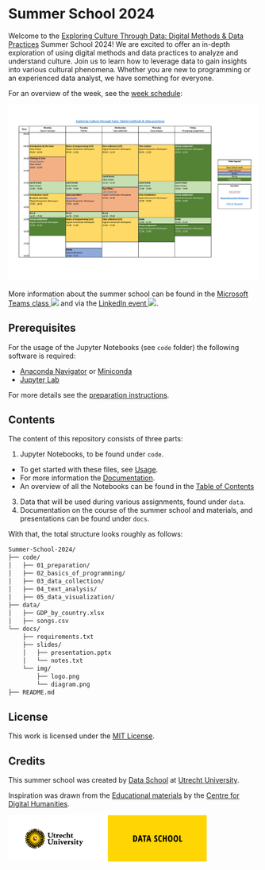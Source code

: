 # Summer School 2024
Welcome to the [Exploring Culture Through Data: Digital Methods & Data Practices](https://utrechtsummerschool.nl/courses/humanities/exploring-culture-through-data-digital-methods-data-practices) Summer School 2024! We are excited to offer an in-depth exploration of using digital methods and data practices to analyze and understand culture. Join us to learn how to leverage data to gain insights into various cultural phenomena. Whether you are new to programming or an experienced data analyst, we have something for everyone.

For an overview of the week, see the [week schedule](docs/schedule.pdf):

[![Preview of schedule](docs/schedule.png)](docs/schedule.pdf)

More information about the summer school can be found in the <a href="https://teams.microsoft.com/l/meetup-join/19%3ameeting_MyUniqueMeetingID%40thread.tacv2/0?context=%7b%22Tid%22%3a%22yourTenantID%22%2c%22Oid%22%3a%22yourUserID%22%7d">Microsoft Teams class <img src="https://teams.microsoft.com/favicon.ico" width="16px"></a> and via the <a href="https://www.linkedin.com/events/summerschool2024-exploringcultu7214537663469551616">LinkedIn event <img src="https://www.linkedin.com/favicon.ico" width="16px"></a>.

## Prerequisites
For the usage of the Jupyter Notebooks (see `code` folder) the following software is required:
- [Anaconda Navigator](https://www.anaconda.com/download/success) or [Miniconda](https://docs.anaconda.com/miniconda/miniconda-install/)
- [Jupyter Lab](https://jupyter.org/)

For more details see the [preparation instructions](code/01_preparation/Welcome.md).

## Contents
The content of this repository consists of three parts:
1. Jupyter Notebooks, to be found under `code`.
  - To get started with these files, see [Usage](docs/usage.md).
  - For more information the [Documentation](docs/documentation.md).
  - An overview of all the Notebooks can be found in the [Table of Contents](docs/table-of-contents.md)
3. Data that will be used during various assignments, found under `data`.
4. Documentation on the course of the summer school and materials, and presentations can be found under `docs`.

With that, the total structure looks roughly as follows:
```plaintext
Summer-School-2024/
├── code/
│   ├── 01_preparation/
│   ├── 02_basics_of_programming/
│   ├── 03_data_collection/
│   ├── 04_text_analysis/
│   ├── 05_data_visualization/
├── data/
│   ├── GDP_by_country.xlsx
│   ├── songs.csv
└── docs/
    ├── requirements.txt
    ├── slides/
    │   ├── presentation.pptx
    │   └── notes.txt
    └── img/
        ├── logo.png
        └── diagram.png
├── README.md
```

## License
This work is licensed under the [MIT License](LICENSE).

## Credits
This summer school was created by [Data School](https://dataschool.nl/) at [Utrecht University](https://www.uu.nl). 

Inspiration was drawn from the [Educational materials](https://github.com/CentreForDigitalHumanities/Education) by the [Centre for Digital Humanities](https://github.com/CentreForDigitalHumanities/).

<a href="https://dataschool.nl" target="_blank"><img src="docs/img/UU_Data-School_logo_EN.png" width="400px"></a>
